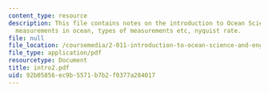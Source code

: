 ```yaml
---
content_type: resource
description: This file contains notes on the introduction to Ocean Science and Engineering,
  measurements in ocean, types of measurements etc, nyquist rate.
file: null
file_location: /coursemedia/2-011-introduction-to-ocean-science-and-engineering-spring-2006/92b05856ec9b5571b7b2f0377a284017_intro2.pdf
file_type: application/pdf
resourcetype: Document
title: intro2.pdf
uid: 92b05856-ec9b-5571-b7b2-f0377a284017
---
```

